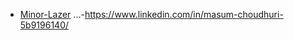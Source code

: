 - [Minor-Lazer](https://github.com/Minor-Lazer)
...-https://www.linkedin.com/in/masum-choudhuri-5b9196140/
